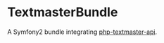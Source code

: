 # TextmasterBundle
A Symfony2 bundle integrating [php-textmaster-api](https://github.com/cdaguerre/php-textmaster-api).
